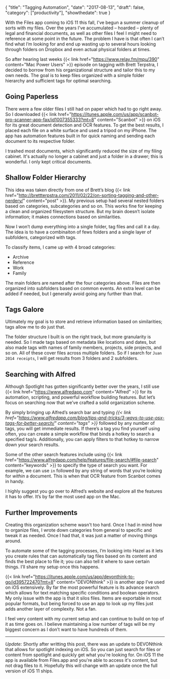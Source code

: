 {
  "title": "Tagging Automation",
  "date": "2017-08-13",
  "draft": false,
  "category": ["productivity"],
  "showthedate": true
}

With the Files app coming to iOS 11 this fall, I’ve begun a summer cleanup of sorts with my files. Over the years I’ve accumulated – hoarded – plenty of legal and financial documents, as well as other files I feel I might need to reference at some point in the future. The problem I have is that often I can’t find what I’m looking for and end up wasting up to several hours looking through folders on Dropbox and even actual physical folders at times.

So after hearing last weeks {{< link href="https://www.relay.fm/mpu/390" content="Mac Power Users" >}} episode on tagging with Brett Terpstra, I decided to borrow from his organizational structure and tailor this to my own needs. The goal is to keep files organized with a simple folder hierarchy and sufficient tags for optimal searching.

## Going Paperless
There were a few older files I still had on paper which had to go right away. So I downloaded {{< link href="https://itunes.apple.com/us/app/scanbot-pro-scanner-app-fax/id1007355333?mt=8" content="Scanbot" >}} on iOS for its great document detection and OCR features. To get the best results, I placed each file on a white surface and used a tripod on my iPhone. The app has automation features built in for quick naming and sending each document to its respective folder.

I trashed most documents, which significantly reduced the size of my filing cabinet. It's actually no longer a cabinet and just a folder in a drawer; this is wonderful. I only kept critical documents.

## Shallow Folder Hierarchy
This idea was taken directly from one of Brett’s blog {{< link href="http://brettterpstra.com/2011/02/22/on-sorting-tagging-and-other-nerdery/" content="post" >}}. My previous setup had several nested folders based on categories, subcategories and so on. This works fine for keeping a clean and organized filesystem structure. But my brain doesn’t isolate information; it makes connections based on similarities.

Now I won’t dump everything into a single folder, tag files and call it a day. The idea is to have a combinaiton of fews folders and a single layer of subfolders, categorized with tags.

To classify items, I came up with 4 broad categories:

* Archive
* Reference
* Work
* Family

The main folders are named after the four categories above. Files are then organized into subfolders based on common events. An extra level can be added if needed, but I generally avoid going any further than that.

## Tags Galore
Ultimately my goal is to store and retrieve information based on similarities; tags allow me to do just that.

The folder structure I built is on the right track, but more granularity is needed. So I made tags based on metadata like locations and dates, but also made tags with names of family members, projects, side projects, and so on. All of these cover files across multiple folders. So if I search for `Juan 2014 receipts`, I will get results from 3 folders and 2 subfolders.

## Searching with Alfred
Although Spotlight has gotten significantly better over the years, I still use {{< link href="https://www.alfredapp.com" content="Alfred" >}} for its automation, scripting, and powerful workflow building features. But let’s focus on searching now that we’ve crafted a solid organization scheme.

By simply bringing up Alfred’s search bar and typing *{{< link href="https://www.alfredapp.com/blog/tips-and-tricks/3-ways-to-use-osx-tags-for-better-search/" content="tags" >}}* followed by any number of tags, you will get immediate results. If there’s a tag you find yourself using often, you can create a simple workflow that binds a hotkey to search a specified tag/s. Additionally, you can apply filters to that hotkey to narrow down your search results.

Some of the other search features include using {{< link href="https://www.alfredapp.com/help/features/file-search/#file-search" content="keywords" >}} to specify the type of search you want. For example, we can use `in` followed by any string of words that you’re looking for *within* a document. This is when that OCR feature from Scanbot comes in handy.

I highly suggest you go over to Alfred’s website and explore all the features it has to offer. It’s by far the most used app on the Mac.

## Further Improvements
Creating this organization scheme wasn't too hard. Once I had in mind how to organize files, I wrote down categories from general to specific and tweak it as needed. Once I had that, it was just a matter of moving things around.

To automate some of the tagging processes, I’m looking into Hazel as it lets you create rules that can automatically tag files based on its content and finds the best place to file it; you can also tell it where to save certain things. I’ll share my setup once this happens.

{{< link href="https://itunes.apple.com/us/app/devonthink-to-go/id395722470?mt=8" content="DEVONthink" >}} is another app I’ve used on iOS extensively. By far the most powerful feature is its advance search which allows for text matching specific conditions and boolean operators. My only issue with the app is that it silos files. Items are exportable in most popular formats, but being forced to use an app to look up my files just adds another layer of complexity. Not a fan.

I feel very content with my current setup and can continue to build on top of it as time goes on. I believe maintaining a low number of tags will be my biggest concern as I don’t want to have hundreds of them. 

---

*Update:* Shortly after writting this post, there was an update to DEVONthink that allows for spotlight indexing on iOS. So you can just search for files or content from spotlight and quickly get what you're looking for. On iOS 11 the app is available from Files.app and you're able to access it's content, but not drag files to it. Hopefully this will change with an update once the full version of iOS 11 ships.